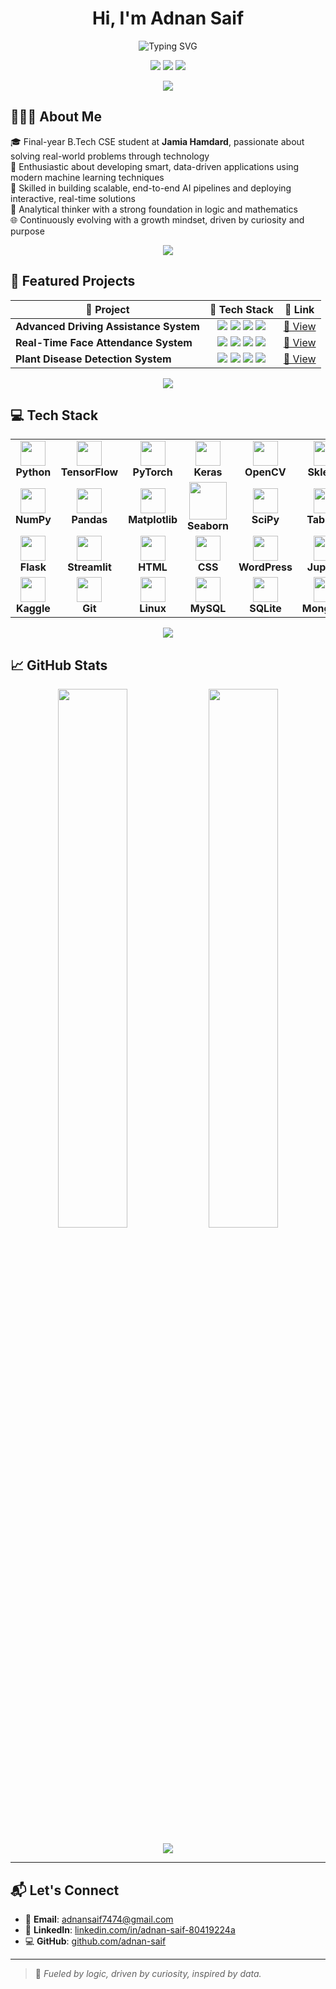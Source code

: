 <h1 align="center">Hi, I'm Adnan Saif</h1>

<p align="center">
  <img src="https://readme-typing-svg.demolab.com?font=Fira+Code&size=22&pause=1000&color=00F0FF&center=true&vCenter=true&width=800&lines=Data+Scientist+%7C+ML+Engineer+%7C+Data+Analyst;AI+Enthusiast+%7C+Problem+Solver+%7C+Tech+Explorer;Turning+Data+into+Decisions+%7C+Driven+by+Curiosity" alt="Typing SVG" />
</p>


<p align="center">
  <a href="mailto:adnansaif7474@gmail.com"><img src="https://img.shields.io/badge/Gmail-Contact-red?style=for-the-badge&logo=gmail"></a>
  <a href="https://linkedin.com/in/adnan-saif-80419224a"><img src="https://img.shields.io/badge/LinkedIn-Profile-blue?style=for-the-badge&logo=linkedin"></a>
  <a href="https://github.com/adnan-saif"><img src="https://img.shields.io/badge/GitHub-adnan--saif-black?style=for-the-badge&logo=github"></a>
</p>

<p align="center">
  <img src="https://capsule-render.vercel.app/api?type=rect&color=0FF0FC&height=2&section=footer"/>
</p>

## 🙋🏻‍♂️ About Me

🎓 Final-year B.Tech CSE student at **Jamia Hamdard**, passionate about solving real-world problems through technology  
🤖 Enthusiastic about developing smart, data-driven applications using modern machine learning techniques  
🚀 Skilled in building scalable, end-to-end AI pipelines and deploying interactive, real-time solutions  
🧩 Analytical thinker with a strong foundation in logic and mathematics  
🌐 Continuously evolving with a growth mindset, driven by curiosity and purpose

<p align="center">
  <img src="https://capsule-render.vercel.app/api?type=rect&color=0FF0FC&height=2&section=footer"/>
</p>

## 🚀 Featured Projects

<p align="center">

<table align="center">
  <thead>
    <tr>
      <th>🚀 Project</th>
      <th>🧰 Tech Stack</th>
      <th>🔗 Link</th>
    </tr>
  </thead>
  <tbody>
    <tr>
      <td><b>Advanced Driving Assistance System</b></td>
      <td align="center">
        <img src="https://img.shields.io/badge/OpenCV-5C3EE8?style=for-the-badge&logo=opencv&logoColor=white"/>
        <img src="https://img.shields.io/badge/YOLO-000000?style=for-the-badge&logo=YOLO&logoColor=white"/>
        <img src="https://img.shields.io/badge/Streamlit-FF4B4B?style=for-the-badge&logo=streamlit&logoColor=white"/>
        <img src="https://img.shields.io/badge/MySQL-005C84?style=for-the-badge&logo=mysql&logoColor=white"/>
      </td>
      <td><a href="https://github.com/adnan-saif/Advance_Driving_Assistance_System">🔗 View</a></td>
    </tr>
    <tr>
      <td><b>Real-Time Face Attendance System</b></td>
      <td align="center">
        <img src="https://img.shields.io/badge/OpenCV-5C3EE8?style=for-the-badge&logo=opencv&logoColor=white"/>
        <img src="https://img.shields.io/badge/KNN-FF9900?style=for-the-badge"/>
        <img src="https://img.shields.io/badge/Flask-000000?style=for-the-badge&logo=flask&logoColor=white"/>
        <img src="https://img.shields.io/badge/MySQL-005C84?style=for-the-badge&logo=mysql&logoColor=white"/>
      </td>
      <td><a href="https://github.com/adnan-saif/Real_Time_Face_Attendance_System">🔗 View</a></td>
    </tr>
    <tr>
      <td><b>Plant Disease Detection System</b></td>
      <td align="center">
        <img src="https://img.shields.io/badge/TensorFlow-FF6F00?style=for-the-badge&logo=tensorflow&logoColor=white"/>
        <img src="https://img.shields.io/badge/Keras-D00000?style=for-the-badge&logo=keras&logoColor=white"/>
        <img src="https://img.shields.io/badge/OpenCV-5C3EE8?style=for-the-badge&logo=opencv&logoColor=white"/>
        <img src="https://img.shields.io/badge/Flask-000000?style=for-the-badge&logo=flask&logoColor=white"/>
      </td>
      <td><a href="https://github.com/adnan-saif/Plant-Disease-Detection">🔗 View</a></td>
    </tr>
  </tbody>
</table>

</p>
</p>

<p align="center">
  <img src="https://capsule-render.vercel.app/api?type=rect&color=0FF0FC&height=2&section=footer"/>
</p>

## 💻 Tech Stack 

<div align="center">

<table>
<tr>
  <td align="center"><img src="https://cdn.jsdelivr.net/gh/devicons/devicon/icons/python/python-original.svg" width="40"/><br><b>Python</b></td>
  <td align="center"><img src="https://cdn.jsdelivr.net/gh/devicons/devicon/icons/tensorflow/tensorflow-original.svg" width="40"/><br><b>TensorFlow</b></td>
  <td align="center"><img src="https://cdn.jsdelivr.net/gh/devicons/devicon/icons/pytorch/pytorch-original.svg" width="40"/><br><b>PyTorch</b></td>
  <td align="center"><img src="https://cdn.jsdelivr.net/gh/devicons/devicon/icons/keras/keras-original.svg" width="40"/><br><b>Keras</b></td>
  <td align="center"><img src="https://cdn.jsdelivr.net/gh/devicons/devicon/icons/opencv/opencv-original.svg" width="40"/><br><b>OpenCV</b></td>
  <td align="center"><img src="https://upload.wikimedia.org/wikipedia/commons/0/05/Scikit_learn_logo_small.svg" width="40"/><br><b>Sklearn</b></td>
  <td align="center"><img src="https://cdn.jsdelivr.net/gh/devicons/devicon/icons/cplusplus/cplusplus-original.svg" width="40"/><br><b>CNNs</b></td>
  <td align="center"><img src="https://upload.wikimedia.org/wikipedia/commons/8/84/Yolo_logo.png" width="40"/><br><b>YOLO</b></td>
  <td align="center"><img src="https://upload.wikimedia.org/wikipedia/commons/8/84/Natural_Language_Processing.svg" width="40"/><br><b>NLP</b></td>
</tr>
<tr>
  <td align="center"><img src="https://cdn.jsdelivr.net/gh/devicons/devicon/icons/numpy/numpy-original.svg" width="40"/><br><b>NumPy</b></td>
  <td align="center"><img src="https://cdn.jsdelivr.net/gh/devicons/devicon/icons/pandas/pandas-original.svg" width="40"/><br><b>Pandas</b></td>
  <td align="center"><img src="https://matplotlib.org/stable/_static/logo2_compressed.svg" width="40"/><br><b>Matplotlib</b></td>
  <td align="center"><img src="https://seaborn.pydata.org/_static/logo-wide-lightbg.svg" width="60"/><br><b>Seaborn</b></td>
  <td align="center"><img src="https://upload.wikimedia.org/wikipedia/commons/b/b2/SCIPY_2.svg" width="40"/><br><b>SciPy</b></td>
  <td align="center"><img src="https://cdn.jsdelivr.net/gh/devicons/devicon/icons/tableau/tableau-original.svg" width="40"/><br><b>Tableau</b></td>
  <td align="center"><img src="https://img.icons8.com/color/48/000000/microsoft-excel-2019--v1.png" width="40"/><br><b>Excel</b></td>
  <td align="center"><img src="https://img.icons8.com/color/48/000000/power-bi.png" width="40"/><br><b>Power BI</b></td>
</tr>
<tr>
  <td align="center"><img src="https://cdn.jsdelivr.net/gh/devicons/devicon/icons/flask/flask-original.svg" width="40"/><br><b>Flask</b></td>
  <td align="center"><img src="https://cdn.jsdelivr.net/gh/devicons/devicon/icons/streamlit/streamlit-original.svg" width="40"/><br><b>Streamlit</b></td>
  <td align="center"><img src="https://cdn.jsdelivr.net/gh/devicons/devicon/icons/html5/html5-original.svg" width="40"/><br><b>HTML</b></td>
  <td align="center"><img src="https://cdn.jsdelivr.net/gh/devicons/devicon/icons/css3/css3-original.svg" width="40"/><br><b>CSS</b></td>
  <td align="center"><img src="https://img.icons8.com/fluency/48/wordpress.png" width="40"/><br><b>WordPress</b></td>
  <td align="center"><img src="https://cdn.jsdelivr.net/gh/devicons/devicon/icons/jupyter/jupyter-original.svg" width="40"/><br><b>Jupyter</b></td>
  <td align="center"><img src="https://colab.research.google.com/img/colab_favicon_256px.png" width="40"/><br><b>Colab</b></td>
  <td align="center"><img src="https://cdn.jsdelivr.net/gh/devicons/devicon/icons/github/github-original.svg" width="40"/><br><b>GitHub</b></td>
  <td align="center"><img src="https://cdn.jsdelivr.net/gh/devicons/devicon/icons/docker/docker-original.svg" width="40"/><br><b>Docker</b></td>
</tr>
<tr>
  <td align="center"><img src="https://cdn.jsdelivr.net/gh/devicons/devicon/icons/kaggle/kaggle-original.svg" width="40"/><br><b>Kaggle</b></td>
  <td align="center"><img src="https://cdn.jsdelivr.net/gh/devicons/devicon/icons/git/git-original.svg" width="40"/><br><b>Git</b></td>
  <td align="center"><img src="https://cdn.jsdelivr.net/gh/devicons/devicon/icons/linux/linux-original.svg" width="40"/><br><b>Linux</b></td>
  <td align="center"><img src="https://cdn.jsdelivr.net/gh/devicons/devicon/icons/mysql/mysql-original.svg" width="40"/><br><b>MySQL</b></td>
  <td align="center"><img src="https://cdn.jsdelivr.net/gh/devicons/devicon/icons/sqlite/sqlite-original.svg" width="40"/><br><b>SQLite</b></td>
  <td align="center"><img src="https://cdn.jsdelivr.net/gh/devicons/devicon/icons/mongodb/mongodb-original.svg" width="40"/><br><b>MongoDB</b></td>
</tr>
</table>
</div>

<p align="center">
  <img src="https://capsule-render.vercel.app/api?type=rect&color=0FF0FC&height=2&section=footer"/>
</p>

## 📈 GitHub Stats

<p align="center">
  <img width="47%" src="https://github-readme-stats.vercel.app/api?username=adnan-saif&show_icons=true&theme=tokyonight&hide_border=true" />
  <img width="47%" src="https://github-readme-streak-stats.herokuapp.com/?user=adnan-saif&theme=tokyonight&hide_border=true" />
</p>

<p align="center">
  <img src="https://capsule-render.vercel.app/api?type=rect&color=0FF0FC&height=2&section=footer"/>
</p>


---

## 📬 Let's Connect

- 📧 **Email**: [adnansaif7474@gmail.com](mailto:adnansaif7474@gmail.com)  
- 💼 **LinkedIn**: [linkedin.com/in/adnan-saif-80419224a](https://linkedin.com/in/adnan-saif-80419224a)  
- 💻 **GitHub**: [github.com/adnan-saif](https://github.com/adnan-saif)

---

> 🚀 *Fueled by logic, driven by curiosity, inspired by data.*

